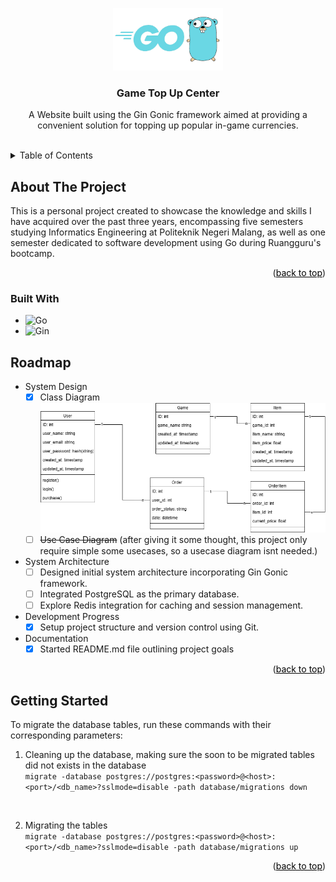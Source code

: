 <a id="readme-top"></a>
<div align="center">
    <a href="https://github.com/rzqmhb/top-up-center">
        <img src="assets/images/go_logo.png" alt="" height="100">
    </a>
    <h3 align="center">Game Top Up Center</h3>
    <p align="center">
        A Website built using the Gin Gonic framework aimed at providing a convenient solution for topping up popular in-game currencies.
    </p>
</div>

<br>
<details>
    <summary>Table of Contents</summary>
    <ol>
        <li>
            <a href="#about-the-project" style="color: black;">About The Project</a>
            <ul>
                <li><a href="#built-with" style="color: black;">Built With</a></li>
            </ul>
        </li>
        <li><a href="#roadmap" style="color: black;">Roadmap</a></li>
        <li><a href="#getting-started" style="color: black;">Getting Started</a></li>
    </ol>
</details>



## About The Project

This is a personal project created to showcase the knowledge and skills I have acquired over the past three years, encompassing five semesters studying Informatics Engineering at Politeknik Negeri Malang, as well as one semester dedicated to software development using Go during Ruangguru's bootcamp.

<p align="right">(<a href="#readme-top" style="color: black;">back to top</a>)</p>

### Built With

* ![Go]
* ![Gin]


## Roadmap

- System Design
  - [x] Class Diagram
        <img src="assets/images/class_diagram.png" alt="" height="">
  - [ ] ~~Use Case Diagram~~ (after giving it some thought, this project only require simple some usecases, so a usecase diagram isnt needed.)
- System Architecture
  - [ ] Designed initial system architecture incorporating Gin Gonic framework.
  - [ ] Integrated PostgreSQL as the primary database.
  - [ ] Explore Redis integration for caching and session management.
- Development Progress
  - [x] Setup project structure and version control using Git.
- Documentation
  - [x] Started README.md file outlining project goals

<p align="right">(<a href="#readme-top" style="color: black;">back to top</a>)</p>

## Getting Started

To migrate the database tables, run these commands with their corresponding parameters:
1. Cleaning up the database, making sure the soon to be migrated tables did not exists in the database<br/> ```migrate -database postgres://postgres:<password>@<host>:<port>/<db_name>?sslmode=disable -path database/migrations down```
<br/>

2. Migrating the tables <br/> ```migrate -database postgres://postgres:<password>@<host>:<port>/<db_name>?sslmode=disable -path database/migrations up```

<p align="right">(<a href="#readme-top" style="color: black;">back to top</a>)</p>

[Go]: https://badgen.net/badge/Go/v1.21.6?icon=https://go.dev/blog/go-brand/Go-Logo/SVG/Go-Logo_Aqua.svg
[Gin]: https://badgen.net/badge/Gin%20Gonic/v1.10.0?icon=https://raw.githubusercontent.com/gin-gonic/logo/master/color.svg